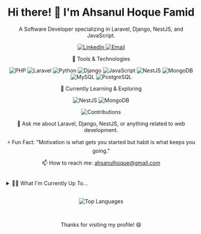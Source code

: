 <h1 align="center">Hi there! 👋 I'm Ahsanul Hoque Famid</h1>

<p align="center">
  A Software Developer specializing in Laravel, Django, NestJS, and JavaScript.
</p>

<p align="center">
  <a href="https://www.linkedin.com/in/ahsanul-hoque-famid-806853198/">
    <img src="https://img.shields.io/badge/LinkedIn-0077B5?style=for-the-badge&logo=linkedin&logoColor=white" alt="LinkedIn" />
  </a>
  <a href="mailto:ahsanulhoque@gmail.com">
    <img src="https://img.shields.io/badge/Email-D14836?style=for-the-badge&logo=gmail&logoColor=white" alt="Email" />
  </a>
</p>

<p align="center">
  🧰 Tools & Technologies
</p>

<p align="center">
  <img src="https://img.shields.io/badge/PHP-777BB4?style=for-the-badge&logo=php&logoColor=white" alt="PHP" />
  <img src="https://img.shields.io/badge/Laravel-FF2D20?style=for-the-badge&logo=laravel&logoColor=white" alt="Laravel" />
  <img src="https://img.shields.io/badge/Python-3776AB?style=for-the-badge&logo=python&logoColor=white" alt="Python" />
  <img src="https://img.shields.io/badge/Django-092E20?style=for-the-badge&logo=django&logoColor=white" alt="Django" />
  <img src="https://img.shields.io/badge/JavaScript-F7DF1E?style=for-the-badge&logo=javascript&logoColor=black" alt="JavaScript" />
  <img src="https://img.shields.io/badge/NestJS-E0234E?style=for-the-badge&logo=nestjs&logoColor=white" alt="NestJS" />
  <img src="https://img.shields.io/badge/MongoDB-47A248?style=for-the-badge&logo=mongodb&logoColor=white" alt="MongoDB" />
  <img src="https://img.shields.io/badge/MySQL-4479A1?style=for-the-badge&logo=mysql&logoColor=white" alt="MySQL" />
  <img src="https://img.shields.io/badge/PostgreSQL-336791?style=for-the-badge&logo=postgresql&logoColor=white" alt="PostgreSQL" />
</p>

<p align="center">
  🌱 Currently Learning & Exploring
</p>

<p align="center">
  <img src="https://img.shields.io/badge/NestJS-E0234E?style=for-the-badge&logo=nestjs&logoColor=white" alt="NestJS" />
  <img src="https://img.shields.io/badge/MongoDB-47A248?style=for-the-badge&logo=mongodb&logoColor=white" alt="MongoDB" />
</p>

<p align="center">
  <img src="https://github-readme-streak-stats.herokuapp.com/?user=Famid&theme=react" alt="Contributions" />
</p>

<p align="center">
  💬 Ask me about Laravel, Django, NestJS, or anything related to web development.
</p>

<p align="center">
  ⚡ Fun Fact: "Motivation is what gets you started but habit is what keeps you going."
</p>

<p align="center">
  📫 How to reach me: <a href="mailto:ahsanulhoque@gmail.com">ahsanulhoque@gmail.com</a>
</p>

<br />

<details>
  <summary>👨‍💻 What I'm Currently Up To...</summary>
  <p>
    🌱 I'm currently working with the NestJS framework and exploring MongoDB as a database. <br />
    👯 I'm open to collaborating on open-source projects. <br />
    💬 Feel free to ask me about Laravel, Django, NestJS, or anything related to web development. <br />
    🥅 My goals for the near future include contributing more to open-source projects and expanding my knowledge in software development. <br />
    ⚡ Fun fact: I enjoy learning new technologies and finding creative solutions to problems.
  </p>
</details>

<br />

<p align="center">
  <img src="https://github-readme-stats.vercel.app/api/top-langs/?username=Famid&layout=compact&langs_count=8&theme=react" alt="Top Languages" />
</p>

<br />

<p align="center">Thanks for visiting my profile! 😄</p>


